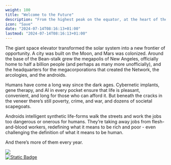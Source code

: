 ```yaml
---
weight: 100
title: "Welcome to the Future"
description: "From the highest peak on the equator, at the heart of the greatest and worst city Earth has ever known, a nanolattice weave of carbon fibers stretches to the heavens: the Beanstalk."
icon: "Save"
date: "2024-07-14T08:16:13+01:00"
lastmod: "2024-07-14T08:16:13+01:00"
---
```

The giant space elevator transformed the solar system into a new frontier of opportunity. A city was built on the Moon, and Mars was colonized. Around the base of the Bean-stalk grew the megapolis of New Angeles, officially home to half a billion people (and perhaps as many more unofficially), and the headquarters for the megacorporations that created the Network, the arcologies, and the androids.

Humans have come a long way since the dark ages. Cybernetic implants, gene therapy, and AI in every pocket ensure that life is pleasant, convenient, and long for those who can afford it. But beneath the cracks in the veneer there’s still poverty, crime, and war, and dozens of societal scapegoats.

Androids intelligent synthetic life-forms walk the streets and work the jobs too dangerous or onerous for humans. They’re taking away jobs from flesh-and-blood workers, redefining what it means to be rich and poor - even challenging the definition of what it means to be human.

And there’s more of them every year.   

[![](https://card-images.netrunnerdb.com/v2/large/25136.jpg)](https://netrunnerdb.com/en/card/25136)<br>
[![Static Badge](https://img.shields.io/badge/Netrunner-NetrunnerDB.com-blue?style=flat)](https://netrunnerdb.com)

